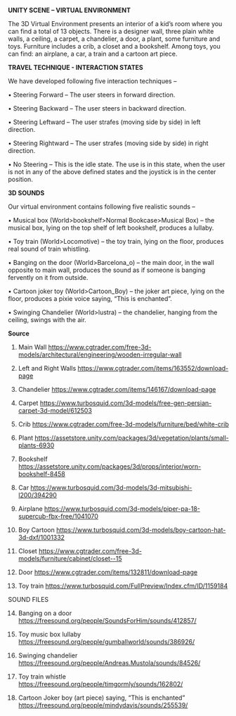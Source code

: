**UNITY SCENE – VIRTUAL ENVIRONMENT**

The 3D Virtual Environment presents an interior of a kid’s room where you can find a total of 13 objects. There is a designer wall, three plain white walls, a ceiling, a carpet, a chandelier, a door, a plant, some furniture and toys. Furniture includes a crib, a closet and a bookshelf. Among toys, you can find: an airplane, a car, a train and a cartoon art piece. 

**TRAVEL TECHNIQUE - INTERACTION STATES**

We have developed following five interaction techniques –

•	Steering Forward – The user steers in forward direction.

•	Steering Backward – The user steers in backward direction.

•	Steering Leftward – The user strafes (moving side by side) in left direction.

•	Steering Rightward – The user strafes (moving side by side) in right direction.

•	No Steering – This is the idle state. The use is in this state, when the user is not in any of the above defined states and the joystick is in the center position.

**3D SOUNDS**

Our virtual environment contains following five realistic sounds –

•	Musical box (World>bookshelf>Normal Bookcase>Musical Box) – the musical box, lying on the top shelf of left bookshelf, produces a lullaby.

•	Toy train (World>Locomotive) – the toy train, lying on the floor, produces real sound of train whistling.

•	Banging on the door (World>Barcelona_o) – the main door, in the wall opposite to main wall, produces the sound as if someone is banging fervently on it from outside.

•	Cartoon joker toy (World>Cartoon_Boy) – the joker art piece, lying on the floor, produces a pixie voice saying, “This is enchanted”.

•	Swinging Chandelier (World>lustra) – the chandelier, hanging from the ceiling, swings with the air.


**Source**

1.	Main Wall
https://www.cgtrader.com/free-3d-models/architectural/engineering/wooden-irregular-wall

2.	Left and Right Walls
https://www.cgtrader.com/items/163552/download-page

3.	Chandelier
https://www.cgtrader.com/items/146167/download-page

4.	Carpet
https://www.turbosquid.com/3d-models/free-gen-persian-carpet-3d-model/612503

5.	Crib
https://www.cgtrader.com/free-3d-models/furniture/bed/white-crib

6.	Plant
https://assetstore.unity.com/packages/3d/vegetation/plants/small-plants-6930

7.	Bookshelf
https://assetstore.unity.com/packages/3d/props/interior/worn-bookshelf-8458

8.	Car
https://www.turbosquid.com/3d-models/3d-mitsubishi-l200/394290

9.	Airplane
https://www.turbosquid.com/3d-models/piper-pa-18-supercub-fbx-free/1041070

10.	Boy Cartoon
https://www.turbosquid.com/3d-models/boy-cartoon-hat-3d-dxf/1001332

11.	Closet
https://www.cgtrader.com/free-3d-models/furniture/cabinet/closet--15

12.	Door
https://www.cgtrader.com/items/132811/download-page

13.	Toy train
https://www.turbosquid.com/FullPreview/Index.cfm/ID/1159184


SOUND FILES 

14.	Banging on a door
https://freesound.org/people/SoundsForHim/sounds/412857/

15.	Toy music box lullaby
https://freesound.org/people/gumballworld/sounds/386926/

16.	Swinging chandelier
https://freesound.org/people/Andreas.Mustola/sounds/84526/

17.	Toy train whistle
https://freesound.org/people/timgormly/sounds/162802/

18.	Cartoon Joker boy (art piece) saying, “This is enchanted”
https://freesound.org/people/mindydavis/sounds/255539/

